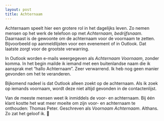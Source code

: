 ```yaml
---
layout: post
title: Achternaam
---
```


Achternaam speelt hier een grotere rol in het dagelijks leven. Zo nemen mensen op het werk de telefoon op met _Achternaam, bedrijfsnaam_. Daarnaast is de gewoonte om de achternaam voor de voornaam te zetten. Bijvoorbeeld op aanmeldlijsten voor een evenement of in Outlook. Dat laatste zorgt voor de grootste verwarring.

In Outlook worden e-mails weergegeven als _Achternaam Voornaam_, zonder komma. In het begin mailde ik iemand met een buitenlandse naam die ik aansprak met “hallo Achternaam”. Zeer verwarrend. Ik heb nog geen manier gevonden om het te veranderen.

Bijkomend nadeel is dat Outlook alleen zoekt op de achternaam. Als ik zoek op iemands voornaam, wordt deze niet altijd gevonden in de contactenlijst.

Van de meeste mensen weet ik inmiddels de voor- en achternaam. Bij één klant kostte het wat meer moeite om zijn voor- en achternaam te onthouden: Thomas Peter. Geschreven als _Voornaam Achternaam_. Althans. Zo zat het geloof ik. 🤔
